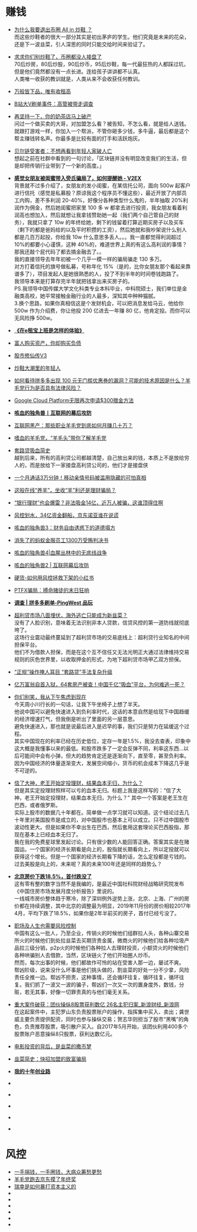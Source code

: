 # 赚钱


*   [为什么我要退出币圈 All in 炒鞋 ？](https://www.jinse.com/blockchain/444754.html)                  
而这些炒鞋者的很大一部分其实是初出茅庐的学生。他们究竟是未来的花朵，还是下一波韭菜，引人深思的同时只能交给时间来验证了。                             
*   [求求你们别炒鞋了，币圈都没人接盘了](https://mp.weixin.qq.com/s/dFVMdL46hoLPmvUivFqjWA)           
70后炒房，80后炒股，90后炒币，95后炒鞋，每一代最狂热的人都踩过坑，但是他们竟然都没有一点长进。连给孩子讲讲都不认真。                                  
人类唯一收获的教训就是，人类从来不会收获任何教训。                
*   [万般皆下品，唯有收租高](https://mp.weixin.qq.com/s/vEcF7S0apYKKFmHA6VQvIQ)
*   [B站大V刷单事件：高管被带走调查](https://tech.qq.com/a/20190826/000369.htm)
*   [再坚持一下，你的奶茶店马上破产](https://mp.weixin.qq.com/s?__biz=MzI5MTE2NDI2OQ==&mid=2247485353&idx=1&sn=685b709cfdc9b8e6ba770be3f3cd97df&chksm=ec159eabdb6217bd48b486869df599c0c61d636c4b141ca8ab0afce4385a4d97b38ca97019fe&mpshare=1&scene=23&srcid=0907CYH6rsuwfguMM7MaZLRs&sharer_sharetime=1567857960247&sharer_shareid=19fe229c09c2cd2c6445c2856dcf3d6d#rd)           
问过一个做买卖的大哥，对加盟怎么看？被告知，不怎么看，就是给人送钱。就跟打游戏一样，你加入一个帮派，不管你砸多少钱，多牛逼，最后都是这个帮主赚钱转名声。你最多是比较有面的打手和活跃炮灰。           

*   [贝尔链受害者：不想再看到年轻人家破人亡](https://www.tuoluocaijing.cn/article/detail-64471.html)            
想起之前在社群中看到的一句讨论，「区块链并没有明显改变我们的生活，但是却把传销行业带到了一个新的高度。」         
*   [**感觉女朋友被闺蜜带入旁氏骗局了，如何提醒她 - V2EX**](https://www.v2ex.com/t/543778?p=1)         
背景就不过多介绍了，女朋友的发小闺蜜，在某信托公司，面向 500w 起客户进行信托（感觉是私募股？原谅我这个程序员不懂这些），最近开放了内部员工内购，差不多利润 20-40%，好像分各种类型什么鬼的，半年抽取 20%利润作为佣金，然后她闺蜜把家里 100 多 w 都拿去进行投资，我女朋友看着利润高也想加入，然后就想让我拿钱赞助她一起（我们两个自己管自己的财务），我就只拿了 10w 的年终给她，剩下的钱留着打算近期买房子以及买车（剩下的都是爸妈给的以及平时积攒的工资），然后她就和我吵架说什么别人都是几百万起投，你给我 10w 什么意思多丢人。。。我一直都觉得利润超过 10%的都要小心谨慎，这种 40%的，难道世界上真的有这么高利润的事情？那我还敲个屁代码了都去搞金融去了。。                        
我的直接领导去年年初被一个几乎一模一样的骗局骗走 130 多万。            
对方打着信托的旗号做私募，号称年化 15%（是的，比你女朋友那个看起来靠谱多了），项目发起人是她很熟悉的人，投了不到半年的时间卷钱跑路了。                
我领导本来是打算存完半年就把钱拿出来买房子的。            
PS.我领导中国传媒大学文化科类专业本科毕业，中科院硕士，我们单位是金融类高校，她平常接触金融行业的人最多，深知其中种种猫腻。                     
3.换个思路，如果你真相信这是个发财机会，可以把消息发给马云，他给你 500w 作为介绍费，你让他投 200 亿进去一年赚 80 亿，他肯定投。而你可以无风险挣 500w。            
*   [**《在e租宝上班是怎样的体验》**](https://mp.weixin.qq.com/s/KFjDA3yVIK4WT66OPePPGA)
*   [富人购买资产，你却购买负债](https://mp.weixin.qq.com/s?__biz=MzI4MTkxMDIzOA==&mid=2247484892&idx=1&sn=2b0176b07439d23fc1d61c2b12c7c41f&chksm=eba34b6ddcd4c27bacd8e4a1ea6775ca690a23d5072d5353ef846a84db84ebc6a76d2327617f&mpshare=1&scene=23&srcid=&sharer_sharetime=1573442613987&sharer_shareid=19fe229c09c2cd2c6445c2856dcf3d6d#rd)
*   [股市修仙传V3](https://mp.weixin.qq.com/s?__biz=MzI2MzE2NDczMw==&mid=2649738884&idx=2&sn=a4304c22861195a3f7aa3ea771f8f315&chksm=f25b68d6c52ce1c0def485d860f6e6b558a9b70cb375aa521648ed375eaab180e112b8e06dff&mpshare=1&scene=23&srcid=&sharer_sharetime=1574578698371&sharer_shareid=19fe229c09c2cd2c6445c2856dcf3d6d#rd)
*   [炒鞋大潮里的年轻人](https://www.huxiu.com/article/328286.html)
*   [如何看待拼多多出现 100 元无门槛优惠券的漏洞？可能的技术原因是什么？羊毛党行为是否具有法律风险？](https://daily.zhihu.com/story/9706046)
*   [Google Cloud Platform无限再次申请$300赠金方法](https://51.ruyo.net/9807.html)
*   [**咳血的独角兽丨互联网的幕后攻防**](https://mp.weixin.qq.com/s?__biz=MzI2MzE2NDczMw==&mid=2649736978&idx=1&sn=f3412ce5f5eb10ad4993b7a2edc6b281&chksm=f25b6140c52ce856f76ca74bc5142eeab7caf075650e19bae22f44b69221ba16ca897c8cc19c&mpshare=1&scene=23&srcid=#rd)
*   [互联网黑产：那些职业羊毛党到底如何月赚几十万？](https://www.huxiu.com/article/298049.html?utm_source=tuicool&utm_medium=referral)
*   [嗜血的羊毛党，“羊毛头”带你了解羊毛党](http://www.woshipm.com/it/2312234.html?utm_source=tuicool&utm_medium=referral)
*   [套路贷吸血简史](https://mp.weixin.qq.com/s?__biz=MzI2MzE2NDczMw==&mid=2649737294&idx=1&sn=affb7661bd0c91d0e0d7faa66e842280&chksm=f25b6e1cc52ce70aedc232652cf152730f61bc1b214592221a9c468660b7f059d3514fcf9663&mpshare=1&scene=23&srcid=#rd)         
越到后来，所有的高利贷公司都越清楚，自己放出来的钱，本质上不是放给穷人的，而是放给下一家接盘高利贷公司的，他们才是接盘侠       
*   [一个月通话3万分钟！移动亲情号码被滥用隐藏的可怕真相](http://iphone.poppur.com/JiaoCheng/9146.html)
*   [这般在线“养羊”，坐收“羊”利还是理财骗局？](https://mp.weixin.qq.com/s?__biz=Njk5MTE1&mid=2652399751&idx=1&sn=4c2e15a1fcba91b1ecba3b7bc6fb902f&chksm=33d9950304ae1c15f18c9c8cb4cb669ec8ee6ca68ecb5617ed84adc74b245687ef564127c5d9&mpshare=1&scene=23&srcid=#rd)
*   [“银行理财”也会爆雷？非法吸金14亿，近万人被骗，这谁顶得住啊](https://mp.weixin.qq.com/s?__biz=MzU4ODAwNzUwMQ==&mid=2247485748&idx=1&sn=030e9c12d536e6bbb7aae0e1ebe0fa56&chksm=fde21816ca959100dcde8617f489ceb27977430805c97a5a6886482a73c0e06acf56b1e3c867&mpshare=1&scene=23&srcid=#rd)
*   [风控划水，34亿资金翻船，京东诺亚谁在说谎](https://mp.weixin.qq.com/s?__biz=MzI5MTE2NDI2OQ==&mid=2247484195&idx=1&sn=dbf54d461c88f3ff8cab8b46e6c4b3b8&chksm=ec159a21db621337cd73b29de14ca107134dbe71f0a6325489fcee0bfb23f4902a6fa2682178&mpshare=1&scene=23&srcid=0711xp0Zp0FXjHUuaZQuBHTh#rd)
*   [咳血的独角兽3：财务自由诱惑下的道德塌方](https://mp.weixin.qq.com/s?__biz=MzI2MzE2NDczMw==&mid=2649737965&idx=1&sn=71d9db701440a77d32a3cef82bebe2a9&chksm=f25b6cbfc52ce5a9ba8dd621d77a5cc66aaff9d3a03a8eb75dde154652e2f85a3be4a87a9308&mpshare=1&scene=23&srcid=0720vuDgdBb7p6zvWOyNNDzs#rd)
*   [消失了的蚂蚁金服员工1300万受贿判决书](https://tech.sina.com.cn/i/2019-07-18/doc-ihytcerm4537521.shtml)
*   [咳血的独角兽4|血腥丛林中的无底线战争](https://mp.weixin.qq.com/s?__biz=MzI2MzE2NDczMw==&mid=2649738083&idx=1&sn=05697ef3dfe35c30446e7009ef47d6dd&chksm=f25b6d31c52ce4277d560934aba3a5ea0036f4ec6edeca61a11bdabe296e4f664ddf6736d144&mpshare=1&scene=23&srcid=#rd)
*   [咳血的独角兽2 | 互联网幕后攻防](https://mp.weixin.qq.com/s?__biz=MzI5MTE2NDI2OQ==&mid=2247483668&idx=2&sn=c0744c5e8b700eede7f0e5a13b7048b9&chksm=ec159816db621100542d7c1e15998bdad59444823345f4bb82066012631a77bd6e4e7b32a877&scene=21#wechat_redirect)
*   [硬货-如何用风控拯救下架的小红书](https://mp.weixin.qq.com/s?__biz=MzI2MzE2NDczMw==&mid=2649738162&idx=1&sn=7337af200665862fd6592b263e1dad16&chksm=f25b6de0c52ce4f67e026c8066379c5fec6a9899811471ccef6bb74ccf4e22ac5d3c2f702b0e&mpshare=1&scene=23&srcid=&sharer_sharetime=1564573654411&sharer_shareid=19fe229c09c2cd2c6445c2856dcf3d6d#rd)
*   [PTFX骗局：搏命赌徒的末日狂响](https://mp.weixin.qq.com/s?__biz=MzI2MzE2NDczMw==&mid=2649738129&idx=1&sn=9deb508b4c1410d91061662b01d22a52&chksm=f25b6dc3c52ce4d5ba0c9d7f267a83587de257d4a307cde6418ee362eb26cd9dc413fd53a4f5&mpshare=1&scene=23&srcid=&sharer_sharetime=1564577346658&sharer_shareid=19fe229c09c2cd2c6445c2856dcf3d6d#rd)
*   [**调查 | 拼多多刷单-PingWest 品玩**](https://www.pingwest.com/a/187159?utm_source=tuicool&utm_medium=referral)
*   [超利贷市场八面埋伏，海外逃亡只能成为新韭菜？](https://www.iyiou.com/p/112077.html)                 
没有了人脸识别，意味着无法识别非本人贷款，信贷风控的第一道防线就彻底垮了。           
这场行业震动最终蔓延到了超利贷市场的交易底线上：超利贷行业知名的中间担保平台。          
他们不为借款人担保，而是在这个互不信任又无法光明正大通过法律维持交易规则的灰色世界里，以收取押金的形式，为地下超利贷市场甲乙双方担保。                 
*   [“正规”操作掩人耳目 “套路贷”手法复杂升级](http://www.banyuetan.org/xszg/detail/20191115/1000200033137251573781795422160747_1.html)
*   [亿万富翁自首入狱，64套房产被查！中国千亿“吸血”平台，为何难逃一死？](https://mp.weixin.qq.com/s?__biz=MzUzNDY0NzQwMQ==&mid=2247522811&idx=1&sn=262264ac524c6aa4650dc86265ca2008&utm_source=tuicool&utm_medium=referral)
*   [你们别笑，我从下午焦虑到现在](https://mp.weixin.qq.com/s?__biz=MjM5MjAxNTE4MA==&mid=2652147929&idx=1&sn=6ec8eef47ecc4ea4a09b0079135465a0&chksm=bd4c86fa8a3b0fec99af3a328aa0df2cd9c394ce48ed9c156c0479beaf8019c8c48685bed089&mpshare=1&scene=23&srcid=&sharer_sharetime=1575685103346&sharer_shareid=19fe229c09c2cd2c6445c2856dcf3d6d#rd)                             
今天周小川行长的一句话，让我下午坐椅子上想了半天。                
他说中国可以避免快速进入到负利率时代，这话的本意自然是给现下中国趋缓的经济增速打气，但我倒是听出了里面的另一层意思。                   
避免快速进入，那也就是说最后进入是迟早的事，我们只是努力在延缓这个过程。             
其实中国现在的利率已经在历史低位，定存一年是1.5%，我没去查表，印象中这大概是我懂事以来的最低。和股市跌多了一定会反弹不同，利率这东西...以后可能间中会有小弹，但大的趋势肯定还是逐渐向下，直至零，甚至负利率。                  
因为中国经济的体量逐渐变大，发展空间缩小，货币的机会成本下降这几乎是不可逆的。                  
*   [信了大神，老王开始定投理财，结果血本无归，为什么？](https://mp.weixin.qq.com/s?__biz=MzI5OTM3MjMyNA==&mid=2247487870&idx=1&sn=cee1834b872001dd3dcc0b52ced14e60&chksm=ec96cb35dbe1422317a3b00f32813d7de0b262564225542d9ae8f144a343ea9aa4fd109a6142&mpshare=1&scene=23&srcid=&sharer_sharetime=1575869327493&sharer_shareid=19fe229c09c2cd2c6445c2856dcf3d6d#rd)                       
但是其实定投理财照样可以亏的血本无归。标题上我是这样写的：“信了大神，老王开始定投理财，结果血本无归，为什么？” 其中一个答案是老王生在巴西，或者俄罗斯。                       
实际上股市的数据几十年都在。简单做一点学习就可以知道。这个结论过去几十年里对美国股市是成立的，对中国股市也基本上可以成立。只不过中国股市波动性更大。但是如果你不幸出生在巴西，然后套用这套理论买巴西股指，那现在基本上已经血本无归了。                    
我在我的免费星球里发起讨论。只有很少数的人能回答正确。答案其实是在赌国运。一个国家的经济长期看是向上的，股指就长期看向上，所以定投就可以获得这个增长。但是一个国家的经济长期看下降的话，怎么定投都是亏钱的。过去美股是向上的，未来呢？真的未来100年还是同样的趋势么？                           
*   [**北京房价下跌18.5%，首付跌没了**](https://mp.weixin.qq.com/s/WjYOc9pSF-WGcWBwHCYC5w)          
这有零有整的数字当然不是我编的，是最近中国社科院财经战略研究院发布《中国住房市场发展月度分析报告》里说的。         
一线城市房价整体趋于寒冷，除了深圳例外逆势上涨，北京、上海、广州的房价都在持续调整，其中北京的调整最为明显，2019年11月份的房价相较2017年4月，平均下跌了18.5%，如果你是2年半前买的房子，首付已经亏没了。                
*   [职场及人生也需要风险控制](https://mp.weixin.qq.com/s?__biz=MzI0MjA1Mjg2Ng==&mid=2649869077&idx=1&sn=ffef8b71f22f4e0f80e7c0a29b0b4b7c&chksm=f1075178c670d86e865b377f348dc42e527799f545bc4dd3f4264e5ca9e8f6aa5eabd6d4abe7&mpshare=1&scene=23&srcid=&sharer_sharetime=1575261953397&sharer_shareid=19fe229c09c2cd2c6445c2856dcf3d6d#rd)            
中国有这么一批人，乃至企业，传销火的时候他们组群拉人头，各种山寨交易所火的时候他们到处拉韭菜去买期货贵金属，微商火的时候他们给各种垃圾产品拉三级分销，p2p火的时候他们各种拉人去理财投资，小额贷火的时候他们各种哄骗别人去借款，当然，区块链火了他们开始圈人炒币。             
然而，每次出事的时候，他们都故作可怜的站在受害人那一边，屡试不爽。         
帮凶阶级，说来没什么坏事是他们挑头做的，割韭菜的好处一分不少拿，风险责任全推一边。帮凶不担责，这种事情，还会循环往复，循环往复，循环往复。我们抓了一波又一波的骗子，帮凶们一次又一次的置身度外，数钱，分赃，若无其事，好像一切罪责真的与他们毫无关系。             
*   [重大案件破获：团伙操纵8股票获利数亿 26名主犯归案_新浪财经_新浪网](https://finance.sina.com.cn/stock/t/2020-01-03/doc-iihnzhha0180712.shtml?cref=cj)             
在这起案件中，主犯罗山东负责股票账户的操作，指挥集中买入、卖出；龚世威主要负责提供配资，同时也参与操纵交易；贺志华则担当了股市“黑嘴”的角色，负责推荐股票，吸引散户买入。自2017年5月开始，该团伙利用400多个股票账户恶意操纵8只股票，获利达数亿元。        
*   [电影投资的背后，是韭菜的撒币梦](https://mp.weixin.qq.com/s?__biz=MzI5MTE2NDI2OQ==&mid=2247486206&idx=1&sn=229fbb506fb6538e88f54361d29282bb&chksm=ec1593fcdb621aeaa065daf351ecfaad9cbc5a5c1883783ca4992c455088f1c07202c4a9be49&mpshare=1&scene=23&srcid=0119LziDnOuqG3djF1T84Url&sharer_sharetime=1579426791465&sharer_shareid=19fe229c09c2cd2c6445c2856dcf3d6d#rd)  

*   [韭菜简史：快招加盟的致富骗局](https://mp.weixin.qq.com/s?__biz=MzI2MzE2NDczMw==&mid=2649738554&idx=1&sn=cc95b6dd48e53de8edaddcb52a656ee7&utm_source=tuicool&utm_medium=referral)
*   [**我的十年创业路**](https://mp.weixin.qq.com/s?__biz=MzI4NDY5Mjc1Mg==&mid=2247487116&idx=1&sn=6eece1cddf5777aea41589cdba8f9303&chksm=ebf6d6f3dc815fe5ce87844940b33bc09cf84853e279a7f62a0d4f07933bc76212b501dd7f61&mpshare=1&scene=23&srcid=#rd)
*   []()
*   []()
*   []()
*   []()
*   []()

# 风控

*   [一手捐钱，一手圈钱，大病众筹愁更愁](https://mp.weixin.qq.com/s?__biz=MzI5MTE2NDI2OQ==&mid=2247487208&idx=1&sn=f7f989c352e4107d8534b9164d20bc4a&chksm=ec1597eadb621efcd54577c54513a35f8273307df942e90f3358102e9c98890ef93ae4f34270&mpshare=1&scene=23&srcid=&sharer_sharetime=1575271997955&sharer_shareid=19fe229c09c2cd2c6445c2856dcf3d6d#rd)
*   [羊毛党跑去京东摸了年终奖](https://mp.weixin.qq.com/s?__biz=MzI2MzE2NDczMw==&mid=2649739330&idx=1&sn=cd9c9269fd7387a3e424dcbf9e7bda8f&chksm=f25b7610c52cff062987135098acedfd071f7ecab3cf1f8bcd05f7cbd76b4e5e10beace3e4c8&mpshare=1&scene=23&srcid=011621sKRLHEfFRIhQwUzgd1&sharer_sharetime=1579425765023&sharer_shareid=19fe229c09c2cd2c6445c2856dcf3d6d#rd)
*   [瑞幸是如何暴打资本主义的](https://mp.weixin.qq.com/s/_6yvNti7mb7h0Kicyxuoug)
*   []()
*   []()
*   []()
*   []()
*   []()
*   []()
